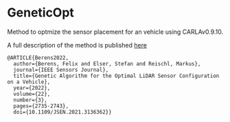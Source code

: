 # GeneticOpt
Method to optmize the sensor placement for an vehicle using CARLAv0.9.10. 

A full description of the method is published [here](https://ieeexplore.ieee.org/document/9655606)

```
@ARTICLE{Berens2022,
  author={Berens, Felix and Elser, Stefan and Reischl, Markus},
  journal={IEEE Sensors Journal}, 
  title={Genetic Algorithm for the Optimal LiDAR Sensor Configuration on a Vehicle}, 
  year={2022},
  volume={22},
  number={3},
  pages={2735-2743},
  doi={10.1109/JSEN.2021.3136362}}
```
